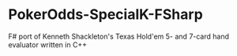# PokerOdds-SpecialK-FSharp
F# port of Kenneth Shackleton's  Texas Hold'em 5- and 7-card hand evaluator written in C++
